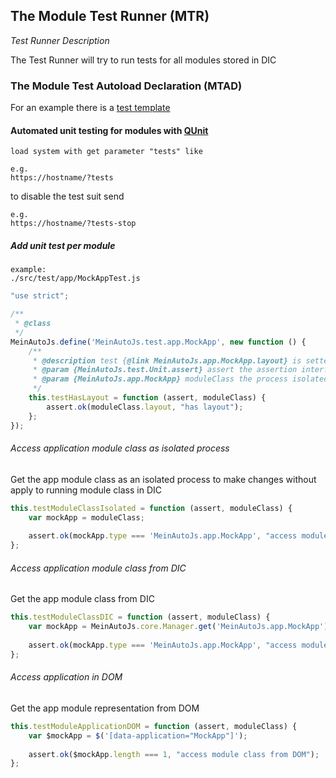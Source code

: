 ## The Module Test Runner (MTR)

*Test Runner Description*

The Test Runner will try to run tests for all modules stored in DIC

### The Module Test Autoload Declaration (MTAD)

For an example there is a [test template](../../../src/test/module/template/ModuleTest.js.template)

#### Automated unit testing for modules with [QUnit][qunit]

    load system with get parameter "tests" like
    
    e.g.
    https://hostname/?tests
    
to disable the test suit send

    e.g.
    https://hostname/?tests-stop

##### Add unit test per module

    example:
    ./src/test/app/MockAppTest.js

```javascript
"use strict";

/**
 * @class
 */
MeinAutoJs.define('MeinAutoJs.test.app.MockApp', new function () {
    /**
     * @description test {@link MeinAutoJs.app.MockApp.layout} is setted
     * @param {MeinAutoJs.test.Unit.assert} assert the assertion interface
     * @param {MeinAutoJs.app.MockApp} moduleClass the process isolated module class
     */
    this.testHasLayout = function (assert, moduleClass) {
        assert.ok(moduleClass.layout, "has layout");
    };
});
```

###### Access application module class as isolated process

Get the app module class as an isolated process to make changes without apply to running module class in DIC

```javascript
this.testModuleClassIsolated = function (assert, moduleClass) {
    var mockApp = moduleClass;
    
    assert.ok(mockApp.type === 'MeinAutoJs.app.MockApp', "access module class as isolated process");
};
```

###### Access application module class from DIC

Get the app module class from DIC

```javascript
this.testModuleClassDIC = function (assert, moduleClass) {
    var mockApp = MeinAutoJs.core.Manager.get('MeinAutoJs.app.MockApp');
    
    assert.ok(mockApp.type === 'MeinAutoJs.app.MockApp', "access module class from DIC");
};
```

###### Access application in DOM

Get the app module representation from DOM

```javascript
this.testModuleApplicationDOM = function (assert, moduleClass) {
    var $mockApp = $('[data-application="MockApp"]');
    
    assert.ok($mockApp.length === 1, "access module class from DOM");
};
```


[qunit]: https://qunitjs.com
